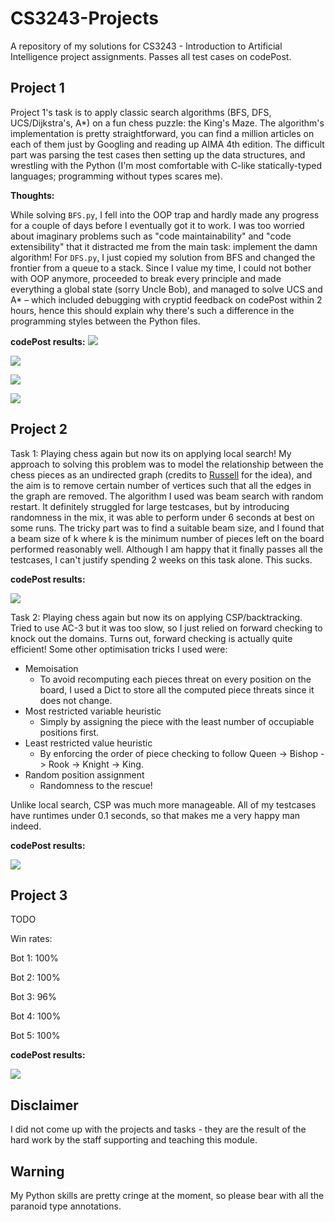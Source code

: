 # CS3243-Projects
A repository of my solutions for CS3243 - Introduction to Artificial Intelligence project assignments. Passes all test cases on codePost.

## Project 1
Project 1's task is to apply classic search algorithms (BFS, DFS, UCS/Dijkstra's, A*) on a fun chess puzzle: the King's Maze. 
The algorithm's implementation is pretty straightforward, you can find a million articles on each of them just by Googling and reading up AIMA 4th edition.
The difficult part was parsing the test cases then setting up the data structures, and wrestling with the Python 
(I'm most comfortable with C-like statically-typed languages; programming without types scares me).

**Thoughts:**

While solving `BFS.py`, I fell into the OOP trap and hardly made any progress for a couple of days before I eventually got it to work. 
I was too worried about imaginary problems such as "code maintainability" and "code extensibility" that it distracted me from the main task: 
implement the damn algorithm! For `DFS.py`, I just copied my solution from BFS and changed the frontier from a queue to a stack. Since I value my time, I could 
not bother with OOP anymore, proceeded to break every principle and made everything a global state (sorry Uncle Bob), and managed to solve UCS and A* 
– which included debugging with cryptid feedback on codePost within 2 hours, hence this should explain why there's such a difference in the programming
styles between the Python files.

**codePost results:**
![](./assets/BFS.png)

![](./assets/DFS.png)

![](./assets/UCS.png)

![](./assets/AStar.png)

## Project 2
Task 1: Playing chess again but now its on applying local search! My approach to solving this problem was to model the relationship between the chess 
pieces as an undirected graph (credits to [Russell](https://github.com/RussellDash332) for the idea), and the aim is to remove certain number of 
vertices such that all the edges in the graph are removed. The algorithm I used was beam search with random restart. It definitely struggled for 
large testcases, but by introducing randomness in the mix, it was able to perform under 6 seconds at best on some runs. The tricky part was to find a 
suitable beam size, and I found that a beam size of k where k is the minimum number of pieces left on the board performed reasonably well. Although 
I am happy that it finally passes all the testcases, I can't justify spending 2 weeks on this task alone. This sucks.

**codePost results:**

![](./assets/LocalSearch.png)

Task 2: Playing chess again but now its on applying CSP/backtracking. Tried to use AC-3 but it was too slow, so I just relied on forward checking to 
knock out the domains. Turns out, forward checking is actually quite efficient! Some other optimisation tricks I used were:
* Memoisation
  * To avoid recomputing each pieces threat on every position on the board, I used a Dict to store all the computed piece threats since it does not 
    change.
* Most restricted variable heuristic
  * Simply by assigning the piece with the least number of occupiable positions first.
* Least restricted value heuristic
  * By enforcing the order of piece checking to follow Queen -> Bishop -> Rook -> Knight -> King.
* Random position assignment
  * Randomness to the rescue!

Unlike local search, CSP was much more manageable. All of my testcases have runtimes under 0.1 seconds, so that makes me a very happy man indeed.

**codePost results:**

![](./assets/CSP.png)

## Project 3
TODO

Win rates:

Bot 1: 100%

Bot 2: 100%

Bot 3: 96%

Bot 4: 100%

Bot 5: 100%

**codePost results:**

![](./assets/AdverserialSearch.png)

## Disclaimer
I did not come up with the projects and tasks - they are the result of the hard work by the staff supporting and teaching this module.

## Warning
My Python skills are pretty cringe at the moment, so please bear with all the paranoid type annotations.

